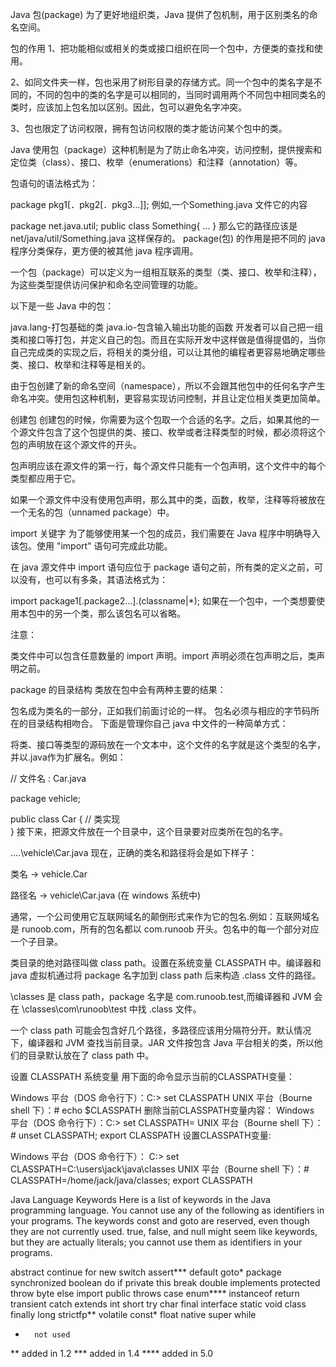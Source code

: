 Java 包(package)
为了更好地组织类，Java 提供了包机制，用于区别类名的命名空间。

包的作用
1、把功能相似或相关的类或接口组织在同一个包中，方便类的查找和使用。

2、如同文件夹一样，包也采用了树形目录的存储方式。同一个包中的类名字是不同的，不同的包中的类的名字是可以相同的，当同时调用两个不同包中相同类名的类时，应该加上包名加以区别。因此，包可以避免名字冲突。

3、包也限定了访问权限，拥有包访问权限的类才能访问某个包中的类。

Java 使用包（package）这种机制是为了防止命名冲突，访问控制，提供搜索和定位类（class）、接口、枚举（enumerations）和注释（annotation）等。

包语句的语法格式为：

package pkg1[．pkg2[．pkg3…]];
例如,一个Something.java 文件它的内容

package net.java.util;
public class Something{
   ...
}
那么它的路径应该是 net/java/util/Something.java 这样保存的。 package(包) 的作用是把不同的 java 程序分类保存，更方便的被其他 java 程序调用。

一个包（package）可以定义为一组相互联系的类型（类、接口、枚举和注释），为这些类型提供访问保护和命名空间管理的功能。

以下是一些 Java 中的包：

java.lang-打包基础的类
java.io-包含输入输出功能的函数
开发者可以自己把一组类和接口等打包，并定义自己的包。而且在实际开发中这样做是值得提倡的，当你自己完成类的实现之后，将相关的类分组，可以让其他的编程者更容易地确定哪些类、接口、枚举和注释等是相关的。

由于包创建了新的命名空间（namespace），所以不会跟其他包中的任何名字产生命名冲突。使用包这种机制，更容易实现访问控制，并且让定位相关类更加简单。

创建包
创建包的时候，你需要为这个包取一个合适的名字。之后，如果其他的一个源文件包含了这个包提供的类、接口、枚举或者注释类型的时候，都必须将这个包的声明放在这个源文件的开头。

包声明应该在源文件的第一行，每个源文件只能有一个包声明，这个文件中的每个类型都应用于它。

如果一个源文件中没有使用包声明，那么其中的类，函数，枚举，注释等将被放在一个无名的包（unnamed package）中。

import 关键字
为了能够使用某一个包的成员，我们需要在 Java 程序中明确导入该包。使用 "import" 语句可完成此功能。

在 java 源文件中 import 语句应位于 package 语句之前，所有类的定义之前，可以没有，也可以有多条，其语法格式为：

import package1[.package2…].(classname|*);
如果在一个包中，一个类想要使用本包中的另一个类，那么该包名可以省略。


注意：

类文件中可以包含任意数量的 import 声明。import 声明必须在包声明之后，类声明之前。

package 的目录结构
类放在包中会有两种主要的结果：

包名成为类名的一部分，正如我们前面讨论的一样。
包名必须与相应的字节码所在的目录结构相吻合。
下面是管理你自己 java 中文件的一种简单方式：

将类、接口等类型的源码放在一个文本中，这个文件的名字就是这个类型的名字，并以.java作为扩展名。例如：

// 文件名 :  Car.java
 
package vehicle;
 
public class Car {
   // 类实现  
}
接下来，把源文件放在一个目录中，这个目录要对应类所在包的名字。

....\vehicle\Car.java
现在，正确的类名和路径将会是如下样子：

类名 -> vehicle.Car

路径名 -> vehicle\Car.java (在 windows 系统中)

通常，一个公司使用它互联网域名的颠倒形式来作为它的包名.例如：互联网域名是 runoob.com，所有的包名都以 com.runoob 开头。包名中的每一个部分对应一个子目录。

类目录的绝对路径叫做 class path。设置在系统变量 CLASSPATH 中。编译器和 java 虚拟机通过将 package 名字加到 class path 后来构造 .class 文件的路径。

<path- two>\classes 是 class path，package 名字是 com.runoob.test,而编译器和 JVM 会在 <path-two>\classes\com\runoob\test 中找 .class 文件。

一个 class path 可能会包含好几个路径，多路径应该用分隔符分开。默认情况下，编译器和 JVM 查找当前目录。JAR 文件按包含 Java 平台相关的类，所以他们的目录默认放在了 class path 中。

设置 CLASSPATH 系统变量
用下面的命令显示当前的CLASSPATH变量：

Windows 平台（DOS 命令行下）：C:\> set CLASSPATH
UNIX 平台（Bourne shell 下）：# echo $CLASSPATH
删除当前CLASSPATH变量内容：
Windows 平台（DOS 命令行下）：C:\> set CLASSPATH=
UNIX 平台（Bourne shell 下）：# unset CLASSPATH; export CLASSPATH
设置CLASSPATH变量:

Windows 平台（DOS 命令行下）： C:\> set CLASSPATH=C:\users\jack\java\classes
UNIX 平台（Bourne shell 下）：# CLASSPATH=/home/jack/java/classes; export CLASSPATH

Java Language Keywords
Here is a list of keywords in the Java programming language. You cannot use any of the following as identifiers in your programs. The keywords const and goto are reserved, even though they are not currently used. true, false, and null might seem like keywords, but they are actually literals; you cannot use them as identifiers in your programs.

abstract	continue	for	new	switch
assert***	default	goto*	package	synchronized
boolean	do	if	private	this
break	double	implements	protected	throw
byte	else	import	public	throws
case	enum****	instanceof	return	transient
catch	extends	int	short	try
char	final	interface	static	void
class	finally	long	strictfp**	volatile
const*	float	native	super	while
*	 	not used
**	 	added in 1.2
***	 	added in 1.4
****	 	added in 5.0

